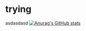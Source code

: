 # trying
asdasdasd
[![Anurag's GitHub stats](https://github-readme-stats.vercel.app/api?username=FCAmorim)](https://github.com/anuraghazra/github-readme-stats)

